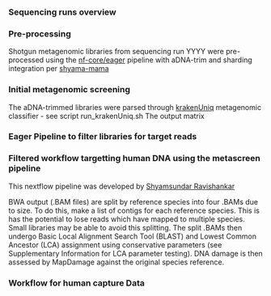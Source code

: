 ### Sequencing runs overview
### Pre-processing
Shotgun metagenomic libraries from sequencing run YYYY were pre-processed using the [nf-core/eager](https://github.com/nf-core/eager) pipeline with aDNA-trim and sharding integration per [shyama-mama](https://github.com/shyama-mama/eager/tree/v2.4.5-sharding) 
### Initial metagenomic screening
The aDNA-trimmed libraries were parsed through [krakenUniq](https://github.com/fbreitwieser/krakenuniq) metagenomic classifier - see script run_krakenUniq.sh 
The output matrix

### Eager Pipeline to filter libraries for target reads


### Filtered workflow targetting human DNA using the metascreen pipeline
This nextflow pipeline was developed by [Shyamsundar Ravishankar](https://github.com/shyama-mama/) 

BWA output (.BAM files) are split by reference species into four .BAMs due to size. To do this, make a list of contigs for each reference species. This is has the potential to lose reads which have mapped to multiple species. Small libraries may be able to avoid this splitting. 
The split .BAMs then undergo Basic Local Alignment Search Tool (BLAST) and Lowest Common Ancestor (LCA) assignment using conservative parameters (see Supplementary Information for LCA parameter testing). 
DNA damage is then assessed by MapDamage against the original species reference. 

### Workflow for human capture Data
